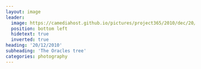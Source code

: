 ```yaml
---
layout: image
leader:
  image: https://camediahost.github.io/pictures/project365/2010/dec/20/201210.jpg
  position: bottom left
  hidetext: true
  inverted: true
heading: '20/12/2010'
subheading: 'The Oracles tree'
categories: photography
---
```

